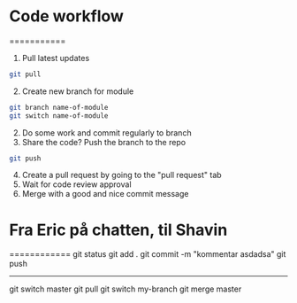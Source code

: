 # Code workflow
===========

1. Pull latest updates
```bash
git pull
```

2. Create new branch for module
```bash
git branch name-of-module
git switch name-of-module
```

2. Do some work and commit regularly to branch
3. Share the code? Push the branch to the repo
```bash
git push
```
4. Create a pull request by going to the "pull request" tab
5. Wait for code review approval
6. Merge with a good and nice commit message


# Fra Eric på chatten, til Shavin
============
git status
git add .
git commit -m "kommentar asdadsa"
git push

--------------

git switch master
git pull
git switch my-branch
git merge master